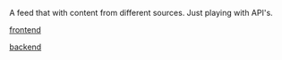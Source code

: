 A feed that with content from different sources. Just playing with API's.

[frontend](https://github.com/kalleprkl/FS-project)

[backend](https://github.com/kalleprkl/FS-project_backend)
